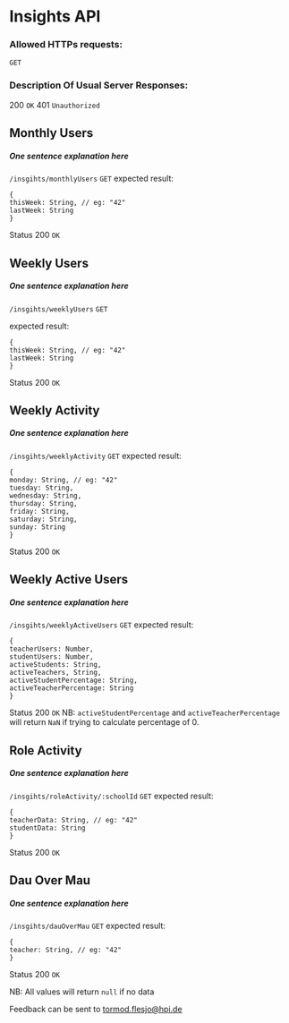 # Insights API

### Allowed HTTPs requests:
``GET ``
### Description Of Usual Server Responses:
200 `OK`
401 `Unauthorized`
## Monthly Users 
##### One sentence explanation here
`/insgihts/monthlyUsers`
`GET`
expected result:
```
{
thisWeek: String, // eg: "42"
lastWeek: String
}
```
Status 200 `OK`

## Weekly Users
##### One sentence explanation here
`/insgihts/weeklyUsers`
`GET`

expected result:
```
{
thisWeek: String, // eg: "42"
lastWeek: String
}
```
Status 200 `OK`
## Weekly Activity 
##### One sentence explanation here
`/insgihts/weeklyActivity`
`GET`
expected result:
```
{
monday: String, // eg: "42"
tuesday: String,
wednesday: String,
thursday: String,
friday: String,
saturday: String,
sunday: String
}
```
Status 200 `OK`
## Weekly Active Users
##### One sentence explanation here
`/insgihts/weeklyActiveUsers`
`GET`
expected result:
```
{
teacherUsers: Number,
studentUsers: Number,
activeStudents: String,
activeTeachers, String,
activeStudentPercentage: String,
activeTeacherPercentage: String
}
```
Status 200 `OK`
NB:  `activeStudentPercentage` and `activeTeacherPercentage` will return `NaN` if trying to calculate percentage of 0.

## Role Activity 
##### One sentence explanation here
`/insgihts/roleActivity/:schoolId`
`GET`
expected result:
```
{
teacherData: String, // eg: "42"
studentData: String
}
```
Status 200 `OK`


## Dau Over Mau
##### One sentence explanation here
`/insgihts/dauOverMau`
`GET`
expected result:
```
{
teacher: String, // eg: "42"
}
```
Status 200 `OK`

NB: All values will return `null` if no data

Feedback can be sent to tormod.flesjo@hpi.de